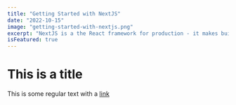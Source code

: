```yaml
---
title: "Getting Started with NextJS"
date: "2022-10-15"
image: "getting-started-with-nextjs.png"
excerpt: "NextJS is a the React framework for production - it makes building fullstack React apps and sites a breeze and ships with built-in SSR."
isFeatured: true
---
```


# This is a title

<!-- this syntax means <p></p> -->

This is some regular text with a [link](https://google.com)

